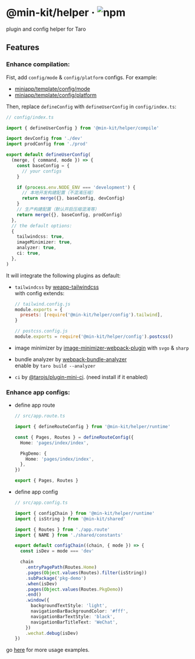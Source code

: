 # @min-kit/helper · ![npm](https://img.shields.io/npm/v/%40min-kit/helper)

plugin and config helper for Taro

## Features

### Enhance compilation:

Fist, add `config/mode` & `config/platform` configs. For example:

- [miniapp/template/config/mode](https://github.com/rexerwang/min-kit/tree/main/miniapp/template/config/mode)
- [miniapp/template/config/platform](https://github.com/rexerwang/min-kit/tree/main/miniapp/template/config/platform)

Then, replace `defineConfig` with `defineUserConfig` in `config/index.ts`:

```ts
// config/index.ts

import { defineUserConfig } from '@min-kit/helper/compile'

import devConfig from './dev'
import prodConfig from './prod'

export default defineUserConfig(
  (merge, { command, mode }) => {
    const baseConfig = {
      // your configs
    }

    if (process.env.NODE_ENV === 'development') {
      // 本地开发构建配置（不混淆压缩）
      return merge({}, baseConfig, devConfig)
    }
    // 生产构建配置（默认开启压缩混淆等）
    return merge({}, baseConfig, prodConfig)
  },
  // the default options:
  {
    tailwindcss: true,
    imageMinimizer: true,
    analyzer: true,
    ci: true,
  },
)
```

It will integrate the following plugins as default:

- `tailwindcss` by [weapp-tailwindcss](https://github.com/sonofmagic/weapp-tailwindcss)  
   with config extends:

  ```js
  // tailwind.config.js
  module.exports = {
    presets: [require('@min-kit/helper/config').tailwind],
  }

  // postcss.config.js
  module.exports = require('@min-kit/helper/config').postcss()
  ```

- image minimizer by [image-minimizer-webpack-plugin](https://github.com/webpack-contrib/image-minimizer-webpack-plugin) with `svgo` & `sharp`
- bundle analyzer by [webpack-bundle-analyzer](https://github.com/webpack-contrib/webpack-bundle-analyzer)  
  enable by `taro build --analyzer`
- `ci` by [@tarojs/plugin-mini-ci](https://www.npmjs.com/package/@tarojs/plugin-mini-ci). (need install if it enabled)

### Enhance app configs:

- define app route

  ```ts
  // src/app.route.ts

  import { defineRouteConfig } from '@min-kit/helper/runtime'

  const { Pages, Routes } = defineRouteConfig({
    Home: 'pages/index/index',

    PkgDemo: {
      Home: 'pages/index/index',
    },
  })

  export { Pages, Routes }
  ```

- define app config

  ```ts
  // src/app.config.ts

  import { configChain } from '@min-kit/helper/runtime'
  import { isString } from '@min-kit/shared'

  import { Routes } from './app.route'
  import { NAME } from './shared/constants'

  export default configChain((chain, { mode }) => {
    const isDev = mode === 'dev'

    chain
      .entryPagePath(Routes.Home)
      .pages(Object.values(Routes).filter(isString))
      .subPackage('pkg-demo')
      .when(isDev)
      .pages(Object.values(Routes.PkgDemo))
      .end()
      .window({
        backgroundTextStyle: 'light',
        navigationBarBackgroundColor: '#fff',
        navigationBarTextStyle: 'black',
        navigationBarTitleText: 'WeChat',
      })
      .wechat.debug(isDev)
  })
  ```

go [here](https://github.com/rexerwang/min-kit/tree/main/miniapp/template) for more usage examples.

